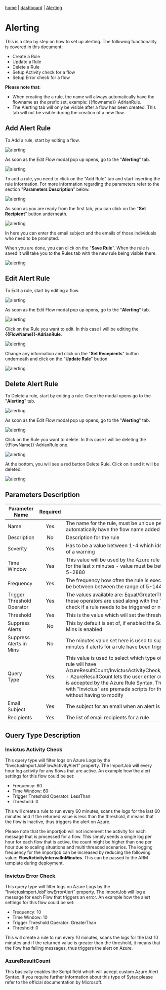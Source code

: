 [home](../README.md) | [dashboard](dashboard.md) | [Alerting](alerting.md)

# Alerting

This is a step by step on how to set up alerting. The following functionality is covered in this document:

- Create a Rule
- Update a Rule
- Delete a Rule
- Setup Activity check for a flow
- Setup Error check for a flow

**Please note that:**

- When creating the a rule, the name will always automatically have the flowname as the prefix set, example: {{flowname}}-AdrianRule.
- The Alerting tab will only be visible after a flow has been created. This tab will not be visible during the creation of a new flow.

## Add Alert Rule

To Add a rule, start by editing a flow.

![alerting](../images/dashboard/alerting1.JPG)

As soon as the Edit Flow modal pop up opens, go to the "**Alerting**" tab.

![alerting](../images/dashboard/alerting2.JPG)

To add a rule, you need to click on the "Add Rule" tab and start inserting the rule information. For more information regarding the parameters refer to the section "**Parameters Description**" below.

![alerting](../images/dashboard/alerting3.JPG)

As soon as you are ready from the first tab, you can click on the "**Set Recipient**" button underneath. 

![alerting](../images/dashboard/alerting4.JPG)

In here you can enter the email subject and the emails of those individuals who need to be prompted.

When you are done, you can click on the "**Save Rule**". When the rule is saved it will take you to the Rules tab with the new rule being visible there.

![alerting](../images/dashboard/alerting6.JPG)

## Edit Alert Rule

To Edit a rule, start by editing a flow.

![alerting](../images/dashboard/alerting1.JPG)

As soon as the Edit Flow modal pop up opens, go to the "**Alerting**" tab.

![alerting](../images/dashboard/alerting5.JPG)

Click on the Rule you want to edit. In this case I will be editing the **{{FlowName}}-AdrianRule**.

![alerting](../images/dashboard/alerting6.JPG)

Change any information and click on the "**Set Recepients**" button underneath and click on the "**Update Rule**" button.

![alerting](../images/dashboard/alerting7.JPG)

## Delete Alert Rule

To Delete a rule, start by editing a rule. Once the modal opens go to the "**Alerting**" tab.

![alerting](../images/dashboard/alerting1.JPG)

As soon as the Edit Flow modal pop up opens, go to the "**Alerting**" tab.

![alerting](../images/dashboard/alerting5.JPG)

Click on the Rule you want to delete. In this case I will be deleting the {{FlowName}}-AdrianRule one.

![alerting](../images/dashboard/alerting6.JPG)

At the bottom, you will see a red button Delete Rule. Click on it and it will be deleted.

![alerting](../images/dashboard/alerting8.JPG)

## Parameters Description

|Parameter Name|Required||Description|
| --- | :---: | --- | --- |
|Name|Yes|The name for the rule, must be unique per flow. Name will automatically have the flow name added as a prefix to it|
|Description|No|Description for the rule|
|Severity|Yes|Has to be a value between 1-4 which identifies the severity of a warning|
|Time Window|Yes|This value will be used by the Azure rule to check the logs for the last x minutes - value must be between the range of 5-2880|
|Frequency|Yes|The frequency how often the rule is exectued - value must be between between the range of 5-1440|
|Trigger Threshold Operator|Yes|The values available are: Equal/GreaterThan/LessThan, these operators are used along with the Threshold field to check if a rule needs to be triggered or not|
|Threshold|Yes|This is the value which will set the threshold for the rule|
|Suppress Alerts|No|This by default is set of, if enabled the Suppress Alerts in Mins is enabled|
|Suppress Alerts in Mins|No|The minutes value set here is used to suppress alerts for x minutes if alerts for a rule have been triggered|
Query Type|Yes|This value is used to select which type of query the alert rule will have AzureResultCount/InvictusActivityCheck/InvictusErrorCheck - AzureResultCount lets the user enter custom script which is accepted by the Azure Rule Syntax. The ones starting with "Invictus" are premade scripts for the user to select without having to modify|
|Email Subject|Yes|The subject for an email when an alert is sent|
|Recipients|Yes|The list of email recipients for a rule|

## Query Type Description

### Invictus Activity Check

This query type will filter logs on Azure Logs by the "InvictusImportJobFlowActivityAlert" property. The ImportJob will every hour log activity for any flows that are active. An example how the alert settings for this flow could be set:

- Frequency: 60
- Time Window: 60
- Trigger Threshold Operator: LessThan
- Threshold: 0

This will create a rule to run every 60 minutes, scans the logs for the last 60 minutes and if the returned value is less than the threshold, it means that the flow is inactive, thus triggers the alert on Azure.

Please note that the importjob will not increment the activity for each message that is processed for a flow. This simply sends a single log per hour for each flow that is active, the count might be higher than one per hour due to scaling situations and multi threaded scenarios. The logging frequency for the importjob can be increased by reducing the following value: **FlowActivityIntervalInMinutes**. This can be passed to the ARM template during deployment.

### Invictus Error Check

This query type will filter logs on Azure Logs by the "InvictusImportJobFlowErrorAlert" property. The ImportJob will log a message for each Flow that triggers an error. An example how the alert settings for this flow could be set:

- Frequency: 10
- Time Window: 10
- Trigger Threshold Operator: GreaterThan
- Threshold: 0

This will create a rule to run every 10 minutes, scans the logs for the last 10 minutes and if the returned value is greater than the threshold, it means that the flow has failing messages, thus triggers the alert on Azure.

### AzureResultCount

This basically enables the Script field which will accept custom Azure Alert Syntax. If you require further information about this type of Sytax please refer to the official documentation by Microsoft.

